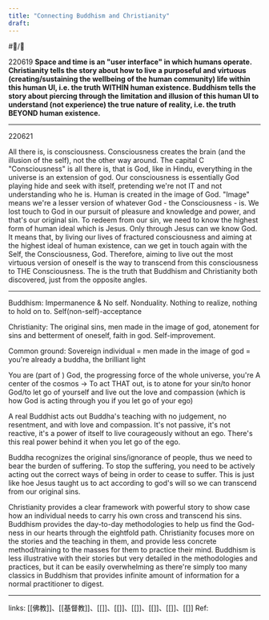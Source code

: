 ```yaml
---
title: "Connecting Buddhism and Christianity"
draft: 
---
```

#📝️/🌱 

220619
**Space and time is an "user interface" in which humans operate. Christianity tells the story about how to live a purposeful and virtuous (creating/sustaining the wellbeing of the human community) life within this human UI, i.e. the truth WITHIN human existence. Buddhism tells the story about piercing through the limitation and illusion of this human UI to understand (not experience) the true nature of reality, i.e. the truth BEYOND human existence.**

---

220621

All there is, is consciousness. Consciousness creates the brain (and the illusion of the self), not the other way around.
The capital C "Consciousness" is all there is, that is God, like in Hindu, everything in the universe is an extension of god. 
Our consciousness is essentially God playing hide and seek with itself, pretending we're not IT and not understanding who he is.
Human is created in the image of God. "Image" means we're a lesser version of whatever God - the Consciousness - is. 
We lost touch to God in our pursuit of pleasure and knowledge and power, and that's our original sin.
To redeem from our sin, we need to know the highest form of human ideal which is Jesus. Only through Jesus can we know God.
It means that, by living our lives of fractured consciousness and aiming at the highest ideal of human existence, can we get in touch again with the Self, the Consciousness, God.
Therefore, aiming to live out the most virtuous version of oneself is the way to transcend from this consciousness to THE Consciousness. 
The is the truth that Buddhism and Christianity both discovered, just from the opposite angles.


---

Buddhism: Impermanence & No self. Nonduality. Nothing to realize, nothing to hold on to. Self(non-self)-acceptance

Christianity: The original sins, men made in the image of god, atonement for sins and betterment of oneself, faith in god. Self-improvement.

Common ground: Sovereign individual = men made in the image of god = you're already a buddha, the brilliant light

You are (part of ) God, the progressing force of the whole universe, you're A center of the cosmos -> To act THAT out, is to atone for your sin/to honor God/to let go of yourself and live out the love and compassion (which is how God is acting through you if you let go of your ego)

A real Buddhist acts out Buddha's teaching with no judgement, no resentment, and with love and compassion. It's not passive, it's not reactive, it's a power of itself to live courageously without an ego. There's this real power behind it when you let go of the ego.

Buddha recognizes the original sins/ignorance of people, thus we need to bear the burden of suffering. To stop the suffering, you need to be actively acting out the correct ways of being in order to cease to suffer. This is just like hoe Jesus taught us to act according to god's will so we can transcend from our original sins.

Christianity provides a clear framework with powerful story to show case how an individual needs to carry his own cross and transcend his sins. Buddhism provides the day-to-day methodologies to help us find the God-ness in our hearts through the eightfold path. Christianity focuses more on the stories and the teaching in them, and provide less concrete method/training to the masses for them to practice their mind. Buddhism is less illustrative with their stories but very detailed in the methodologies and practices, but it can be easily overwhelming as there're simply too many classics in Buddhism that provides infinite amount of information for a normal practitioner to digest.

---
links: [[佛教]]、[[基督教]]、[[]]、[[]]、[[]]、[[]]、[[]]、[[]]
Ref: 
